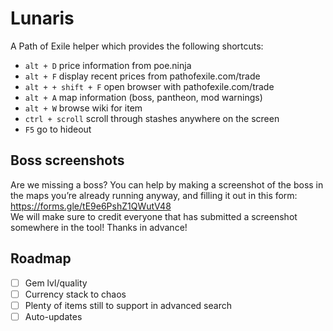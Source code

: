 # Lunaris

A Path of Exile helper which provides the following shortcuts:
- `alt + D` price information from poe.ninja
- `alt + F` display recent prices from pathofexile.com/trade
- `alt + + shift + F` open browser with pathofexile.com/trade
- `alt + A` map information (boss, pantheon, mod warnings)
- `alt + W` browse wiki for item
- `ctrl + scroll` scroll through stashes anywhere on the screen
- `F5` go to hideout

## Boss screenshots
Are we missing a boss? You can help by making a screenshot of the boss in the maps you’re already running anyway, and filling it out in this form: https://forms.gle/tE9e6PshZ1QWutV48  
We will make sure to credit everyone that has submitted a screenshot somewhere in the tool! Thanks in advance!

## Roadmap
- [ ] Gem lvl/quality
- [ ] Currency stack to chaos
- [ ] Plenty of items still to support in advanced search
- [ ] Auto-updates
